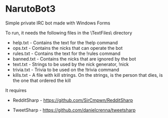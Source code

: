 NarutoBot3
=========

Simple private IRC bot made with Windows Forms

To run, it needs the following files in the \TextFiles\ directory

* help.txt      - Contains the text for the !help command
* ops.txt       - Contains the nicks that can operate the bot
* rules.txt     - Contains the text for the !rules command
* banned.txt    - Contains the nicks that are ignored by the bot
* text.txt      - Strings to be used by the nick generator, !nick
* trivia.txt    - Trivia to be used on the !trivia command
* kills.txt     - A file with kill strings. On the strings, <target> is the person that dies, <user> is the one that ordered the kill

It requires 

* RedditSharp - https://github.com/SirCmpwn/RedditSharp

* TweetSharp - https://github.com/danielcrenna/tweetsharp
